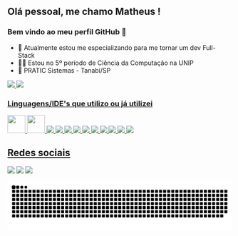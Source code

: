 ## Olá pessoal, me chamo Matheus ! 
### Bem vindo ao meu perfil GitHub 👋

- 🌱 Atualmente estou me especializando para me tornar um dev Full-Stack
- 👨‍🎓 Estou no 5º período de Ciência da Computação na UNIP
- 🏢 PRATIC Sistemas - Tanabi/SP

<div>
<a href="https://github.com/matheuscsant">
<img height="180em" src="https://github-readme-stats.vercel.app/api/top-langs/?username=matheuscsant&layout=compact&langs_count=7&theme=dark"/>
<img height="180em" src="https://github-readme-stats.vercel.app/api?username=matheuscsant&show_icons=true&theme=dark&include_all_commits=true&count_private=true"/></div>

### Linguagens/IDE's que utilizo ou já utilizei

<img src="https://cdn.jsdelivr.net/gh/devicons/devicon/icons/html5/html5-original.svg" width="40" height="40" /> <img src="https://cdn.jsdelivr.net/gh/devicons/devicon/icons/css3/css3-original.svg" width="40" height="40" /> <img src="https://cdn.jsdelivr.net/gh/devicons/devicon/icons/bootstrap/bootstrap-original.svg" width="40" heigh="40" /> <img src="https://cdn.jsdelivr.net/gh/devicons/devicon/icons/git/git-original.svg" width="40" heigh="40" /> <img src="https://cdn.jsdelivr.net/gh/devicons/devicon/icons/github/github-original.svg" width="40" heigh="40" /> <img src="https://cdn.jsdelivr.net/gh/devicons/devicon/icons/python/python-original.svg" width="40" heigh="40" /> <img src="https://cdn.jsdelivr.net/gh/devicons/devicon/icons/java/java-original.svg" width="40" heigh="40" /> <img src="https://cdn.jsdelivr.net/gh/devicons/devicon/icons/mysql/mysql-original.svg" width="40" heigh="40" /> <img src="https://cdn.jsdelivr.net/gh/devicons/devicon/icons/microsoftsqlserver/microsoftsqlserver-plain.svg" width="40" heigh="40"/> <img src="https://cdn.jsdelivr.net/gh/devicons/devicon/icons/unity/unity-original.svg" width="40" heigh="40"/> <img src="https://cdn.jsdelivr.net/gh/devicons/devicon/icons/vscode/vscode-original.svg" width="40" heigh="40" /> <img src="https://cdn.jsdelivr.net/gh/devicons/devicon/icons/visualstudio/visualstudio-plain.svg" width="40" heigh="40" />

## Redes sociais
<div>
<a href="https://instagram.com/mathc.sant" target="_blank"><img src="https://img.shields.io/badge/-Instagram-%23E4405F?style=for-the-badge&logo=instagram&logoColor=white" target="_blank"></a>
<a href = "mailto:matheuscampanholasantos123@gmai.com"><img src="https://img.shields.io/badge/Gmail-D14836?style=for-the-badge&logo=gmail&logoColor=white" target="_blank"></a>
<a href="https://www.linkedin.com/in/matheuscampanhola" target="_blank"><img src="https://img.shields.io/badge/-LinkedIn-%230077B5?style=for-the-badge&logo=linkedin&logoColor=white" target="_blank"></a>   
</div>
  
 ![Snake animation](https://github.com/matheuscsant/matheuscsant/blob/output/github-contribution-grid-snake.svg)
